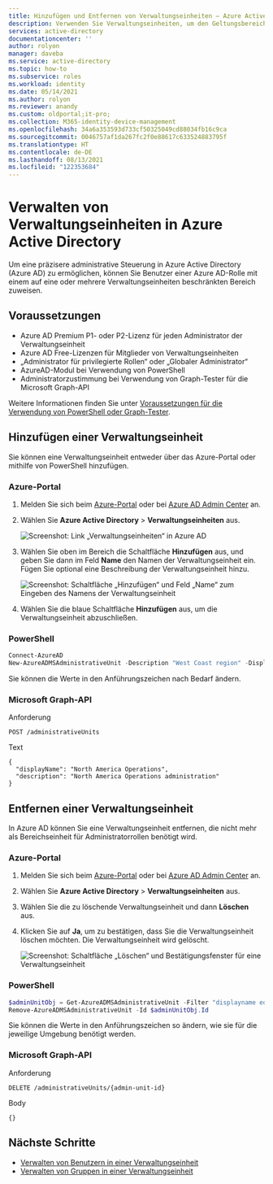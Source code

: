 ```yaml
---
title: Hinzufügen und Entfernen von Verwaltungseinheiten – Azure Active Directory | Microsoft-Dokumentation
description: Verwenden Sie Verwaltungseinheiten, um den Geltungsbereich der Rollenberechtigungen in Azure Active Directory einzuschränken.
services: active-directory
documentationcenter: ''
author: rolyon
manager: daveba
ms.service: active-directory
ms.topic: how-to
ms.subservice: roles
ms.workload: identity
ms.date: 05/14/2021
ms.author: rolyon
ms.reviewer: anandy
ms.custom: oldportal;it-pro;
ms.collection: M365-identity-device-management
ms.openlocfilehash: 34a6a353593d733cf50325049cd88034fb16c9ca
ms.sourcegitcommit: 0046757af1da267fc2f0e88617c633524883795f
ms.translationtype: HT
ms.contentlocale: de-DE
ms.lasthandoff: 08/13/2021
ms.locfileid: "122353684"
---
```

# <a name="manage-administrative-units-in-azure-active-directory"></a>Verwalten von Verwaltungseinheiten in Azure Active Directory

Um eine präzisere administrative Steuerung in Azure Active Directory (Azure AD) zu ermöglichen, können Sie Benutzer einer Azure AD-Rolle mit einem auf eine oder mehrere Verwaltungseinheiten beschränkten Bereich zuweisen.


## <a name="prerequisites"></a>Voraussetzungen

- Azure AD Premium P1- oder P2-Lizenz für jeden Administrator der Verwaltungseinheit
- Azure AD Free-Lizenzen für Mitglieder von Verwaltungseinheiten
- „Administrator für privilegierte Rollen“ oder „Globaler Administrator“
- AzureAD-Modul bei Verwendung von PowerShell
- Administratorzustimmung bei Verwendung von Graph-Tester für die Microsoft Graph-API

Weitere Informationen finden Sie unter [Voraussetzungen für die Verwendung von PowerShell oder Graph-Tester](prerequisites.md).

## <a name="add-an-administrative-unit"></a>Hinzufügen einer Verwaltungseinheit

Sie können eine Verwaltungseinheit entweder über das Azure-Portal oder mithilfe von PowerShell hinzufügen.

### <a name="azure-portal"></a>Azure-Portal

1. Melden Sie sich beim [Azure-Portal](https://portal.azure.com) oder bei [Azure AD Admin Center](https://aad.portal.azure.com) an.

1. Wählen Sie **Azure Active Directory** > **Verwaltungseinheiten** aus.

    ![Screenshot: Link „Verwaltungseinheiten“ in Azure AD](./media/admin-units-manage/nav-to-admin-units.png)

1. Wählen Sie oben im Bereich die Schaltfläche **Hinzufügen** aus, und geben Sie dann im Feld **Name** den Namen der Verwaltungseinheit ein. Fügen Sie optional eine Beschreibung der Verwaltungseinheit hinzu.

    ![Screenshot: Schaltfläche „Hinzufügen“ und Feld „Name“ zum Eingeben des Namens der Verwaltungseinheit](./media/admin-units-manage/add-new-admin-unit.png)

1. Wählen Sie die blaue Schaltfläche **Hinzufügen** aus, um die Verwaltungseinheit abzuschließen.

### <a name="powershell"></a>PowerShell

```powershell
Connect-AzureAD
New-AzureADMSAdministrativeUnit -Description "West Coast region" -DisplayName "West Coast"
```

Sie können die Werte in den Anführungszeichen nach Bedarf ändern.

### <a name="microsoft-graph-api"></a>Microsoft Graph-API

Anforderung

```http
POST /administrativeUnits
```

Text

```http
{
  "displayName": "North America Operations",
  "description": "North America Operations administration"
}
```

## <a name="remove-an-administrative-unit"></a>Entfernen einer Verwaltungseinheit

In Azure AD können Sie eine Verwaltungseinheit entfernen, die nicht mehr als Bereichseinheit für Administratorrollen benötigt wird.

### <a name="azure-portal"></a>Azure-Portal

1. Melden Sie sich beim [Azure-Portal](https://portal.azure.com) oder bei [Azure AD Admin Center](https://aad.portal.azure.com) an.

1. Wählen Sie **Azure Active Directory** > **Verwaltungseinheiten** aus.
 
1. Wählen Sie die zu löschende Verwaltungseinheit und dann **Löschen** aus.

1. Klicken Sie auf **Ja**, um zu bestätigen, dass Sie die Verwaltungseinheit löschen möchten. Die Verwaltungseinheit wird gelöscht.

    ![Screenshot: Schaltfläche „Löschen“ und Bestätigungsfenster für eine Verwaltungseinheit](./media/admin-units-manage/select-admin-unit-to-delete.png)

### <a name="powershell"></a>PowerShell

```powershell
$adminUnitObj = Get-AzureADMSAdministrativeUnit -Filter "displayname eq 'DeleteMe Admin Unit'"
Remove-AzureADMSAdministrativeUnit -Id $adminUnitObj.Id
```

Sie können die Werte in den Anführungszeichen so ändern, wie sie für die jeweilige Umgebung benötigt werden.

### <a name="microsoft-graph-api"></a>Microsoft Graph-API

Anforderung

```http
DELETE /administrativeUnits/{admin-unit-id}
```

Body

```http
{}
```

## <a name="next-steps"></a>Nächste Schritte

* [Verwalten von Benutzern in einer Verwaltungseinheit](admin-units-add-manage-users.md)
* [Verwalten von Gruppen in einer Verwaltungseinheit](admin-units-add-manage-groups.md)
